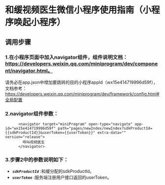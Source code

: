 # 和缓视频医生微信小程序使用指南（小程序唤起小程序）

## 调用步骤

### 1.在小程序页面中加入navigator组件，组件说明文档：https://developers.weixin.qq.com/miniprogram/dev/component/navigator.html。

请务必在app.json中增加要跳转的目的小程序appId（wx15e414719996d59f），文档参考：https://developers.weixin.qq.com/miniprogram/dev/framework/config.html#全局配置

### 2.navigator组件参数：
```
      <navigator target="miniProgram" open-type="navigate" app-id="wx15e414719996d59f" path="pages/newIndex/newIndex?sdkProductId={{sdkProductId}}&userToken={{userToken}}" extra-data="" version="release">
        呼叫视频医生
      </navigator>
```

### 3.步骤2中的参数说明如下：
 - ***`sdkProductId`*** :和缓分配的sdkProductId。
 - ***`userToken`*** :服务端注册用户接口返回的userToken。
 

  
